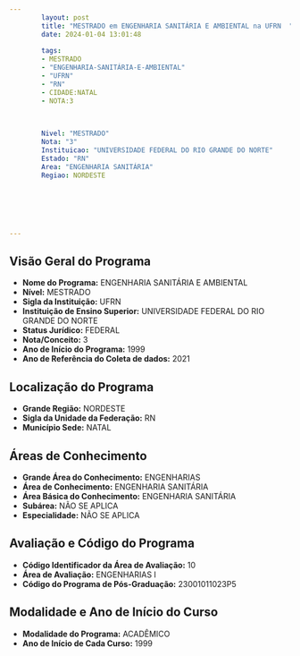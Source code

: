 ```yaml
---
        layout: post
        title: "MESTRADO em ENGENHARIA SANITÁRIA E AMBIENTAL na UFRN  "
        date: 2024-01-04 13:01:48
     
        tags:
        - MESTRADO
        - "ENGENHARIA-SANITÁRIA-E-AMBIENTAL"
        - "UFRN"
        - "RN"
        - CIDADE:NATAL
        - NOTA:3
        
       

        Nivel: "MESTRADO"
        Nota: "3"
        Instituicao: "UNIVERSIDADE FEDERAL DO RIO GRANDE DO NORTE"
        Estado: "RN"
        Area: "ENGENHARIA SANITÁRIA"
        Regiao: NORDESTE
        
        
        
        
        
        
---
```

## Visão Geral do Programa
- **Nome do Programa:** ENGENHARIA SANITÁRIA E AMBIENTAL
- **Nível:** MESTRADO
- **Sigla da Instituição:** UFRN
- **Instituição de Ensino Superior:** UNIVERSIDADE FEDERAL DO RIO GRANDE DO NORTE
- **Status Jurídico:** FEDERAL
- **Nota/Conceito:** 3
- **Ano de Início do Programa:** 1999
- **Ano de Referência do Coleta de dados:** 2021

## Localização do Programa
- **Grande Região:** NORDESTE
- **Sigla da Unidade da Federação:** RN
- **Município Sede:** NATAL

## Áreas de Conhecimento
- **Grande Área do Conhecimento:** ENGENHARIAS
- **Área de Conhecimento:** ENGENHARIA SANITÁRIA
- **Área Básica do Conhecimento:** ENGENHARIA SANITÁRIA
- **Subárea:** NÃO SE APLICA
- **Especialidade:** NÃO SE APLICA

## Avaliação e Código do Programa
- **Código Identificador da Área de Avaliação:** 10
- **Área de Avaliação:** ENGENHARIAS I
- **Código do Programa de Pós-Graduação:** 23001011023P5


## Modalidade e Ano de Início do Curso
- **Modalidade do Programa:** ACADÊMICO
- **Ano de Início de Cada Curso:** 1999
